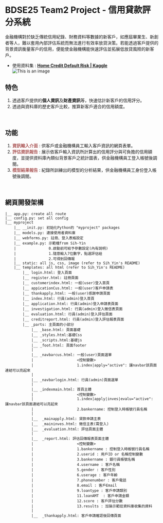 # BDSE25 Team2 Project - 信用貸款評分系統

金融機構對於缺乏傳統信用紀錄、財務資料等數據的新客戶，如應屆畢業生、新創者等人，難以套用內部評估系統而無法進行有效率放貸決策。若能透過客戶提供的背景資訊衡量客戶的信用，便能使金融機構能快速評估並拓展低放貸風險的新客戶。

* 使用資料集 : **[Home Credit Default Risk | Kaggle](https://www.kaggle.com/c/home-credit-default-risk)**<br>
![This is an image](https://www.homecredit.net/~/media/Images/H/Home-Credit-Group/logo/hcg-logo.png?h=71&iar=0&w=121)

## 特色
1.  透過客戶提供的**個人資訊**及**財產資訊**等，快速估計新客戶的信用評分。
2.  透過與資料庫的歷史客戶比較，推算新客戶適合的信用額度。
<br>

## 功能
1.  <span style="color: #AD5A5A">**資訊輸入介面**</span> : 供客戶或金融機構員工輸入客戶資訊的網頁表單。
2.  <span style="color: #AD5A5A">**評估資訊報告**</span> : 展示依客戶輸入資訊所計算出的信用評分與可負擔的信用額度，並提供資料庫內類似背景客戶之統計圖表，供金融機構員工登入帳號後調閱。
3. <span style="color: #AD5A5A">**模型結果報告**</span> : 紀錄所訓練出的模型的分析結果，供金融機構員工身份登入帳號後調閱。
<br>

## 網頁開發架構

```
|__ app.py: create all route
|__ config.py: set all config
|__ myproject
    |__ __init.py: 初始化Python的 "myproject" packages
    |__ models.py: 連接使用者資料庫
    |__ webforms.py: 註冊、登入表格設定
    |__ example.py: 示範檔from Sih-Yin
    |               0.啟動前可給予參數設定(內有說明)
    |               1.隨意輸入7位數字，點選評估紐
    |               2.可得到回傳報
    |__ static: all js, css, image (refer to Sih_Yin's README)
    |__ templates: all html (refer to Sih_Yin's README)
        |__ login.html: 登入頁面
        |__ register.html: 註冊頁面
        |__ customerindex.html: 一般(user)登入首頁
        |__ appicationCus.html: 一般(user)客戶申請表
        |__ thankapply.html: 一般(user)感謝申請頁面
        |__ index.html: 行員(admin)登入首頁
        |__ application.html: 行員(admin)登入申請表頁面
        |__ investigation.html: 行員(admin)登入徵信表頁面
        |__ evaluation.html: 行員(admin)登入評估頁面
        |__ creditreport.html: 行員(admin)登入評估報表頁面
        |__ _parts: 主頁面的小部分
            |__ _base.html: 頁面基礎
            |__ _styles.html:基礎Css
            |__ _scripts.html:基礎js
            |__ _foot.html: 頁面footer
            |
            |__ _navbarcus.html: 一般(user)頁面選單
            |                    <控制變數>
            |                    1.index|apply="active": 讓navbar該頁面連結可以亮起來 
            |
            |__ _navbarlogin.html: 行員(admin)頁面選單
            |
            |__ _indexmain.html: 首頁主體
            |                    <控制變數>
            |                    1.index|apply|inves|evalu="active": 讓navbar該頁面連結可以亮起來
            |                    2.bankername: 控制登入時帳號行員名稱
            |
            |__  _mainapply.html: 貸款申請主表
            |__  _maininves.html: 徵信主表(需登入)
            |__  _evaluation.html: 評估頁面主體
            |
            |__  _report.html: 評估回傳報表頁面主體
            |                    <控制變數>
            |                    1.bankername : 控制登入時帳號行員名稱
            |                    2.userid : 用戶ID or 名稱控制變數
            |                    3.bankername : 銀行員帳號名稱
            |                    4.username : 客戶名稱
            |                    5.gender : 客戶性別
            |                    6.userage : 客戶年齡
            |                    7.phonenumber : 客戶電話
            |                    8.email : 客戶Email
            |                    9.loantype : 客戶申請類別
            |                    11.loanAMT  : 客戶申請金額
            |                    12.score : 客戶評估分數
            |                    13.results : 加裝示範從資料庫收集的資料
            |
            |__  _thankapply.html: 客戶申請確認後回傳頁面
```